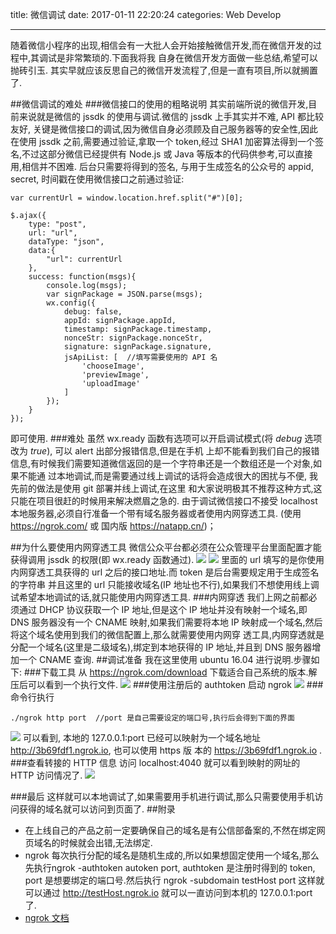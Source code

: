 ﻿title:  微信调试
date: 2017-01-11 22:20:24
categories: Web Develop

---
随着微信小程序的出现,相信会有一大批人会开始接触微信开发,而在微信开发的过程中,其调试是非常繁琐的.下面我将我
自身在微信开发方面做一些总结,希望可以抛砖引玉.
其实早就应该反思自己的微信开发流程了,但是一直有项目,所以就搁置了.
<!--more-->
##微信调试的难处
###微信接口的使用的粗略说明
其实前端所说的微信开发,目前来说就是微信的 jssdk 的使用与调试.微信的 jssdk 上手其实并不难, API 都比较友好,
关键是微信接口的调试,因为微信自身必须顾及自己服务器等的安全性,因此在使用 jssdk 之前,需要通过验证,拿取一个
token,经过 SHA1 加密算法得到一个签名,不过这部分微信已经提供有 Node.js 或 Java 等版本的代码供参考,可以直接
用,相信并不困难.
后台只需要将得到的签名, 与用于生成签名的公众号的 appid, secret, 时间戳在使用微信接口之前通过验证:
```
var currentUrl = window.location.href.split("#")[0];

$.ajax({
	type: "post",
	url: "url",
    dataType: "json",
	data:{
		"url": currentUrl
	},
	success: function(msgs){
		console.log(msgs);
		var signPackage = JSON.parse(msgs);
		wx.config({
			debug: false,
			appId: signPackage.appId,
			timestamp: signPackage.timestamp,
			nonceStr: signPackage.nonceStr,
			signature: signPackage.signature,
			jsApiList: [  //填写需要使用的 API 名
			    'chooseImage',
				'previewImage',
				'uploadImage'
			]
		});
	}
});
```
即可使用.
###难处
虽然 wx.ready 函数有选项可以开启调试模式(将 *debug* 选项改为 *true*), 可以 alert 出部分报错信息,但是在手机
上却不能看到我们自己的报错信息,有时候我们需要知道微信返回的是一个字符串还是一个数组还是一个对象,如果不能通
过本地调试,而是需要通过线上调试的话将会造成很大的困扰与不便, 我先前的做法是使用 git 部署并线上调试,在这里
和大家说明极其不推荐这种方式,这只能在项目很赶的时候用来解决燃眉之急的.
由于调试微信接口不接受 localhost 本地服务器,必须自行准备一个带有域名服务器或者使用内网穿透工具.
(使用 https://ngrok.com/ 或 国内版 https://natapp.cn/)；

##为什么要使用内网穿透工具
微信公众平台都必须在公众管理平台里面配置才能获得调用 jssdk 的权限(即 wx.ready 函数通过).
![](http://img.ijarvis.cn/whyNgrok.png)
![](http://img.ijarvis.cn/jssdkURL.png)
里面的 url 填写的是你使用内网穿透工具获得的 url 之后的接口地址.而 token 是后台需要规定用于生成签名的字符串
并且这里的 url 只能接收域名(IP 地址也不行),如果我们不想使用线上调试希望本地调试的话,就只能使用内网穿透工具.
###内网穿透
我们上网之前都必须通过 DHCP 协议获取一个 IP 地址,但是这个 IP 地址并没有映射一个域名,即 DNS 服务器没有一个
CNAME 映射,如果我们需要将本地 IP 映射成一个域名,然后将这个域名使用到我们的微信配置上,那么就需要使用内网穿
透工具,内网穿透就是分配一个域名(这里是二级域名),绑定到本地获得的 IP 地址,并且到 DNS 服务器增加一个 CNAME 
查询.
##调试准备
我在这里使用 ubuntu 16.04 进行说明.步骤如下:
###下载工具
从 https://ngrok.com/download 下载适合自己系统的版本.解压后可以看到一个执行文件.
![](http://img.ijarvis.cn/ngrok.png)
###使用注册后的 authtoken 启动 ngrok
![](http://img.ijarvis.cn/ngrokDo.png)
###命令行执行
```
./ngrok http port  //port 是自己需要设定的端口号,执行后会得到下面的界面 
```
![](http://img.ijarvis.cn/localngrok.png)
可以看到, 本地的 127.0.0.1:port 已经可以映射为一个域名地址 http://3b69fdf1.ngrok.io, 也可以使用 https 版
本的 https://3b69fdf1.ngrok.io .
###查看转接的 HTTP 信息
访问 localhost:4040 就可以看到映射的网址的 HTTP 访问情况了.
![](http://img.ijarvis.cn/ngrok4040.png)

###最后
这样就可以本地调试了,如果需要用手机进行调试,那么只需要使用手机访问获得的域名就可以访问到页面了.
##附录

 - 在上线自己的产品之前一定要确保自己的域名是有公信部备案的,不然在绑定网页域名的时候就会出错,无法绑定.
 - ngrok 每次执行分配的域名是随机生成的,所以如果想固定使用一个域名,那么先执行ngrok -authtoken autoken port, authtoken 是注册时得到的 token, port 是想要绑定的端口号.然后执行 ngrok -subdomain testHost port 这样就可以通过 http://testHost.ngrok.io 就可以一直访问到本机的 127.0.0.1:port 了.
 - [ngrok 文档](https://ngrok.com/docs)

